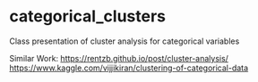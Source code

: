 # categorical_clusters

Class presentation of cluster analysis for categorical variables


Similar Work:
https://rentzb.github.io/post/cluster-analysis/
https://www.kaggle.com/vijjikiran/clustering-of-categorical-data
